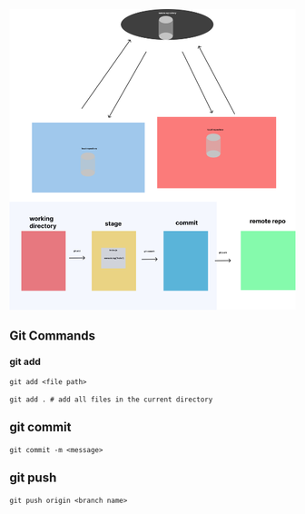 ![](images/git.jpeg)


## Git Commands

### git add
`git add <file path>`

`git add . # add all files in the current directory`

## git commit
`git commit -m <message>`

## git push

`git push origin <branch name>`
